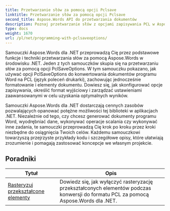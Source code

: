 ```yaml
---
title: Przetwarzanie słów za pomocą opcji Pclsave
linktitle: Przetwarzanie słów za pomocą opcji Pclsave
second_title: Aspose.Words API do przetwarzania dokumentów
description: Poznaj przetwarzanie słów z opcjami zapisywania PCL w Aspose.Words dla .NET. Dowiedz się, jak manipulować i dostosowywać zapisywane dokumenty programu Word w formacie PCL, korzystając ze szczegółowych samouczków i przykładów kodu.
type: docs
weight: 1670
url: /pl/net/programming-with-pclsaveoptions/
---
```

Samouczki Aspose.Words dla .NET przeprowadzą Cię przez podstawowe funkcje i techniki przetwarzania słów za pomocą Aspose.Words w środowisku .NET. Jeden z tych samouczków skupia się na przetwarzaniu słów za pomocą opcji PclSaveOptions. W tym samouczku pokazano, jak używać opcji PclSaveOptions do konwertowania dokumentów programu Word na PCL (język poleceń drukarki), zachowując jednocześnie formatowanie i elementy dokumentu. Dowiesz się, jak skonfigurować opcje zapisywania, określić format wyjściowy i zarządzać ustawieniami zaawansowanymi w celu uzyskania optymalnych wyników.

Samouczki Aspose.Words dla .NET dostarczają cennych zasobów pozwalających opanować potężne możliwości tej biblioteki w aplikacjach .NET. Niezależnie od tego, czy chcesz generować dokumenty programu Word, wyodrębniać dane, wykonywać operacje scalania czy wykonywać inne zadania, te samouczki przeprowadzą Cię krok po kroku przez kroki niezbędne do osiągnięcia Twoich celów. Każdemu samouczkowi towarzyszą przejrzyste przykłady kodu i szczegółowe opisy, które ułatwiają zrozumienie i pomagają zastosować koncepcje we własnym projekcie.

 ## Poradniki
| Tytuł | Opis |
| --- | --- |
| [Rasteryzuj przekształcone elementy](./rasterize-transformed-elements/) | Dowiedz się, jak wyłączyć rasteryzację przekształconych elementów podczas konwersji do formatu PCL za pomocą Aspose.Words dla .NET. |